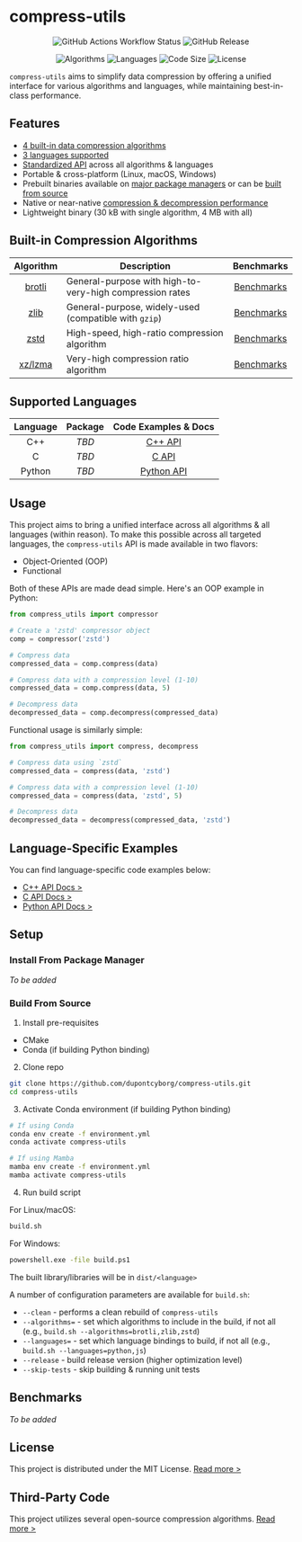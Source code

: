 # compress-utils

<p align="center">
  <img src="https://img.shields.io/github/actions/workflow/status/dupontcyborg/compress-utils/build_and_test_c_cpp.yml" alt="GitHub Actions Workflow Status"/>
  <img src="https://img.shields.io/github/v/release/dupontcyborg/compress-utils" alt="GitHub Release"/>
</p>
<p align="center">
  <img src="https://img.shields.io/badge/algorithms-4-darkgreen?style=flat" alt="Algorithms"/>
  <img src="https://img.shields.io/badge/languages-3-darkgreen?style=flat" alt="Languages"/>
  <img src="https://img.shields.io/github/languages/code-size/dupontcyborg/compress-utils" alt="Code Size"/>
  <img src="https://img.shields.io/github/license/dupontcyborg/compress-utils" alt="License"/>
</p>

`compress-utils` aims to simplify data compression by offering a unified interface for various algorithms and languages, while maintaining best-in-class performance. 

## Features

- [4 built-in data compression algorithms](#built-in-compression-algorithms)
- [3 languages supported](#supported-languages)
- [Standardized API](#usage) across all algorithms & languages
- Portable & cross-platform (Linux, macOS, Windows)
- Prebuilt binaries available on [major package managers](#supported-languages) or can be [built from source](#build-from-source)
- Native or near-native [compression & decompression performance](#benchmarks)
- Lightweight binary (30 kB with single algorithm, 4 MB with all)

## Built-in Compression Algorithms

| Algorithm | Description | Benchmarks |
|:---:|---|:---:|
| [brotli](https://github.com/google/brotli.git) | General-purpose with high-to-very-high compression rates | [Benchmarks](#benchmarks) |
| [zlib](https://github.com/madler/zlib) | General-purpose, widely-used (compatible with `gzip`) | [Benchmarks](#benchmarks) |
| [zstd](https://github.com/facebook/zstd) | High-speed, high-ratio compression algorithm | [Benchmarks](#benchmarks) |
| [xz/lzma](https://github.com/tukaani-project/xz.git) | Very-high compression ratio algorithm | [Benchmarks](#benchmarks) |

## Supported Languages

| Language | Package | Code Examples & Docs |
|:---:|:---:|:---:|
| C++ | _TBD_ | [C++ API](bindings/cpp/README.md) |
| C | _TBD_ | [C API](bindings/c/README.md)
| Python | _TBD_ | [Python API](bindings/python/README.md) |

## Usage

This project aims to bring a unified interface across all algorithms & all languages (within reason). To make this possible across all targeted languages, the `compress-utils` API is made available in two flavors:

- Object-Oriented (OOP)
- Functional

Both of these APIs are made dead simple. Here's an OOP example in Python:

```py
from compress_utils import compressor

# Create a 'zstd' compressor object
comp = compressor('zstd')

# Compress data
compressed_data = comp.compress(data)

# Compress data with a compression level (1-10)
compressed_data = comp.compress(data, 5)

# Decompress data
decompressed_data = comp.decompress(compressed_data)
```

Functional usage is similarly simple:

```py
from compress_utils import compress, decompress

# Compress data using `zstd`
compressed_data = compress(data, 'zstd')

# Compress data with a compression level (1-10)
compressed_data = compress(data, 'zstd', 5)

# Decompress data
decompressed_data = decompress(compressed_data, 'zstd')
```

## Language-Specific Examples

You can find language-specific code examples below:

- [C++ API Docs >](bindings/cpp/README.md)
- [C API Docs >](bindings/c/README.md)
- [Python API Docs >](bindings/python/README.md)

## Setup

### Install From Package Manager

_To be added_

### Build From Source

1. Install pre-requisites

- CMake
- Conda (if building Python binding)

2. Clone repo

```sh
git clone https://github.com/dupontcyborg/compress-utils.git
cd compress-utils
```

3. Activate Conda environment (if building Python binding)

```sh
# If using Conda
conda env create -f environment.yml
conda activate compress-utils

# If using Mamba
mamba env create -f environment.yml
mamba activate compress-utils
```

4. Run build script

For Linux/macOS:

```sh
build.sh
```

For Windows:

```cmd
powershell.exe -file build.ps1
```

The built library/libraries will be in `dist/<language>`

A number of configuration parameters are available for `build.sh`:

- `--clean` - performs a clean rebuild of `compress-utils`
- `--algorithms=` - set which algorithms to include in the build, if not all (e.g., `build.sh --algorithms=brotli,zlib,zstd`)
- `--languages=` - set which language bindings to build, if not all (e.g., `build.sh --languages=python,js`)
- `--release` - build release version (higher optimization level)
- `--skip-tests` - skip building & running unit tests

## Benchmarks

_To be added_

## License

This project is distributed under the MIT License. [Read more >](LICENSE)

## Third-Party Code

This project utilizes several open-source compression algorithms. [Read more >](ACKNOWLEDGMENTS.md)